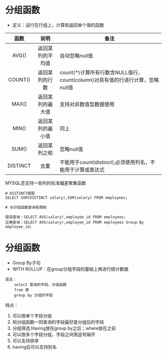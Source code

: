 # 分组函数
* 定义：运行在行组上，计算和返回单个值的函数

|函数|说明|备注|
|:---:|:---:|---|
|AVG()|返回某列的平均值|自动忽略null值|
|COUNT()|返回某列的行数|count(*)计算所有行数含NULL值行，count(column)对具有值的行进行计算，忽略null值|
|MAX()|返回某列的最大值|支持对非数值型数据使用|
|MIN()|返回某列的最小值|同上|
|SUM()|返回某列之和|忽略null值|
|DISTINCT|去重|不能用于count(distinct);必须使用列名，不能用于计算或表达式|

MYSQL还支持一些列的标准偏差聚集函数

```
# DISTINCT搭配
SELECT SUM(DISTINCT salary),SUM(salary) FROM employees;

# 与分组函数查询有限制

错误查询：SELECT AVG(salary),employee_id FROM employees;
正确查询：SELECT AVG(salary),employee_id FROM employees Group By employee_id;

```


# 分组函数
* Group By子句
* WITH ROLLUP：在group分组字段的基础上再进行统计数据

```
语法：
	select 查询的字段，分组函数
	from 表
	group by 分组的字段
```

特点：
1. 可以按单个字段分组
2. 和分组函数一同查询的字段最好是分组后的字段
3. 分组筛选:Having放在group by之后；where放在之前
5. 可以按多个字段分组，字段之间用逗号隔开
6. 可以支持排序
7. having后可以支持别名
